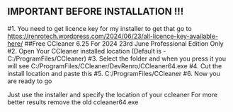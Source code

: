 ## IMPORTANT BEFORE INSTALLATION !!!

#1. You need to get licence key for my installer to get that go to https://renrotech.wordpress.com/2024/06/23/all-licence-key-available-here/
##Free CCleaner 6.25 For 2024 23rd June Professional Edition Only
#2. Open Your CCleaner installed location (Default is - C:/ProgramFiles/CCleaner)
#3. Select the folder and when you press it you will see C:/ProgramFiles/CCleaner/DevRenro/CCleaner64.exe
#4. Cut the install location and paste this
#5. C:/ProgramFiles/CCleaner
#6. Now you are ready to go

Just use the installer and specify the location of your ccleaner
For more better results remove the old ccleaner64.exe
